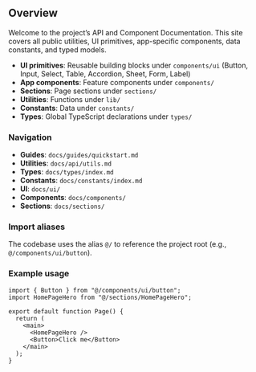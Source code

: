 ## Overview

Welcome to the project’s API and Component Documentation. This site covers all public utilities, UI primitives, app-specific components, data constants, and typed models.

- **UI primitives**: Reusable building blocks under `components/ui` (Button, Input, Select, Table, Accordion, Sheet, Form, Label)
- **App components**: Feature components under `components/`
- **Sections**: Page sections under `sections/`
- **Utilities**: Functions under `lib/`
- **Constants**: Data under `constants/`
- **Types**: Global TypeScript declarations under `types/`

### Navigation
- **Guides**: `docs/guides/quickstart.md`
- **Utilities**: `docs/api/utils.md`
- **Types**: `docs/types/index.md`
- **Constants**: `docs/constants/index.md`
- **UI**: `docs/ui/`
- **Components**: `docs/components/`
- **Sections**: `docs/sections/`

### Import aliases
The codebase uses the alias `@/` to reference the project root (e.g., `@/components/ui/button`).

### Example usage
```tsx
import { Button } from "@/components/ui/button";
import HomePageHero from "@/sections/HomePageHero";

export default function Page() {
  return (
    <main>
      <HomePageHero />
      <Button>Click me</Button>
    </main>
  );
}
```